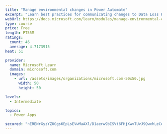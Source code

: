 ```yaml
---
title: "Manage environmental changes in Power Automate"
excerpt: "Learn best practices for communicating changes to Data Loss Prevention (DLP) policies, find out about how people are using Power Automate, discover who in your organization is creating and sharing flows, learn what connections are being used within your Power Automate environments, and observe how connections are established within your Power Automate environments."
webUrl: https://docs.microsoft.com/learn/modules/manage-environmental-changes/
type: course
price: Free
length: PT55M
ratings:
  count: 46
  average: 4.7173915
heat: 51

provider:
  name: Microsoft Learn
  domain: microsoft.com
  images:
    - url: /assets/images/organizations/microsoft.com-50x50.jpg
      width: 50
      height: 50

levels:
  - Intermediate

topics:
  - Power Apps

secured: "nERENrGyzYZUGgs6EpLsEVwMaAXl/D1aerw9bISVt6FHjXwvTUvJ9QwxhLeCeDZcVsdZXzJQgb5aivb57HwZAIEUJreaKGOHvVKFWduUfayT8bsWJbAAEnHz0ldE8qabeHVAZPLxckykzE4J4dIunM323AOxap9ULj4o/VW4p5rc/3XREY2M2GXhQyo/oAqEc9EcArnjZgDKQt4mtG6KnUzjVuhmCm9GnMHVvXRMPHDddh0oehgRHfkNTR5COmW+3VTvGfAIfgZR+kG9QSKRLoFo9bkE773dgeKm69UcJsqUNKC0Eq5XINaxEHeZWQmB1fNLSWWIEVqrLcwiu4hCN3/UDJh2yJAYyCZwYHCuZ2gVAE1R4aB+tlEozzM9+Xp7xcgn48lfDeONc6bMYnwmpQ==;oz4aSOgMimKW0tOzHeyh9g=="
---
```



